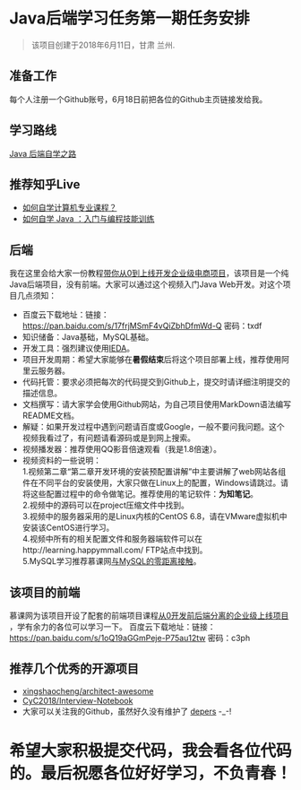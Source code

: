 # Java后端学习任务第一期任务安排
> 该项目创建于2018年6月11日，甘肃 兰州.

## 准备工作
每个人注册一个Github账号，6月18日前把各位的Github主页链接发给我。

## 学习路线
[Java 后端自学之路](http://objcoding.com/2018/02/07/javaweb-learning/)

## 推荐知乎Live
* [如何自学计算机专业课程？](https://www.zhihu.com/lives/837669764146003968)
* [如何自学 Java ：入门与编程技能训练](https://www.zhihu.com/lives/889495940065538048)

## 后端
我在这里会给大家一份教程[带你从0到上线开发企业级电商项目](https://coding.imooc.com/class/96.html)，该项目是一个纯Java后端项目，没有前端。大家可以通过这个视频入门Java Web开发。对这个项目几点须知：
* 百度云下载地址：链接：https://pan.baidu.com/s/17frjMSmF4vQiZbhDfmWd-Q 密码：txdf
* 知识储备：Java基础，MySQL基础。
* 开发工具：强烈建议使用[IEDA](https://www.jetbrains.com/idea/)。
* 项目开发周期：希望大家能够在**暑假结束**后将这个项目部署上线，推荐使用阿里云服务器。
* 代码托管：要求必须把每次的代码提交到Github上，提交时请详细注明提交的描述信息。
* 文档撰写：请大家学会使用Github网站，为自己项目使用MarkDown语法编写README文档。
* 解疑：如果开发过程中遇到问题请百度或Google，一般不要问我问题。这个视频我看过了，有问题请看源码或是到网上搜索。
* 视频播发器：推荐使用QQ影音倍速观看（我是1.8倍速）。
* 视频资料的一些说明：   
1.视频第二章“第二章开发环境的安装预配置讲解”中主要讲解了web网站各组件在不同平台的安装使用，大家只做在Linux上的配置，Windows请跳过。请将这些配置过程中的命令做笔记。推荐使用的笔记软件：**为知笔记**。  
2.视频中的源码可以在project压缩文件中找到。  
3.视频中的服务器采用的是Linux内核的CentOS 6.8，请在VMware虚拟机中安装该CentOS进行学习。  
4.视频中所有的相关配置文件和服务器端软件可以在http://learning.happymmall.com/ FTP站点中找到。   
5.MySQL学习推荐慕课网[与MySQL的零距离接触](https://www.imooc.com/learn/122)。  

## 该项目的前端
慕课网为该项目开设了配套的前端项目课程[从0开发前后端分离的企业级上线项目   ](https://coding.imooc.com/class/109.html)，学有余力的各位可以学习一下。
百度云下载地址：链接：https://pan.baidu.com/s/1oQ19aGGmPeje-P75au12tw 密码：c3ph
## 推荐几个优秀的开源项目
* [xingshaocheng/architect-awesome](https://github.com/xingshaocheng/architect-awesome)
* [CyC2018/Interview-Notebook](https://github.com/CyC2018/Interview-Notebook)
* 大家可以关注我的Github，虽然好久没有维护了 [depers](https://github.com/depers) -_-!

# 希望大家积极提交代码，我会看各位代码的。最后祝愿各位好好学习，不负青春！
